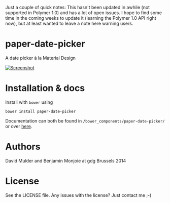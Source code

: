 Just a couple of quick notes: This hasn't been updated in awhile (not supported in Polymer 1.0) and has a lot of open issues. I hope to find some time in the coming weeks to update it (learning the Polymer 1.0 API right now), but at least wanted to leave a note here warning users.

paper-date-picker
=================

A date picker à la Material Design

[![Screenshot](https://cloud.githubusercontent.com/assets/46602/5097819/2a8c8864-6f7f-11e4-9a72-0ca9c0ddedf1.png)](http://david-mulder.github.io/polymer-docs/bower_components/paper-date-picker/demo.html)

Installation & docs
===

Install with `bower` using

    bower install paper-date-picker
    
Documentation can both be found in `/bower_components/paper-date-picker/` or over [here](http://david-mulder.github.io/polymer-docs/bower_components/paper-date-picker/).

Authors
===

David Mulder and Benjamin Monjoie at gdg Brussels 2014

License
===

See the LICENSE file. Any issues with the license? Just contact me ;-)
